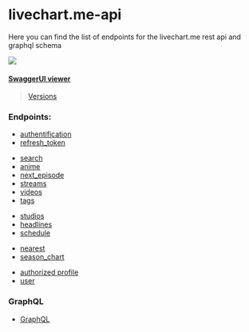 #  livechart.me-api

Here you can find the list of endpoints for the livechart.me rest api and graphql schema

<a href="https://www.livechart.me/pages/faq#api"><img src="https://user-images.githubusercontent.com/103996576/181138198-fb200425-50e8-425c-8178-51da98a9cacc.png"></a>

#### [SwaggerUI viewer](https://docs.yuji.app/livechart.me)
> [Versions](openapi/docs/)


### Endpoints:
-   [authentification](api/AUTHENTICATE.md)
-   [refresh_token](api/REFRESH_TOKEN.md)
> 
-   [search](api/SEARCH.md)
-   [anime](api/ANIME.md)
-   [next_episode](api/NEXT_EPISODE.md)
-   [streams](api/STREAMS.md)
-   [videos](api/VIDEOS.md)
-   [tags](api/TAGS.md)
> 
-   [studios](api/STUDIOS.md)
-   [headlines](api/HEADLINES.md)
-   [schedule](api/SCHEDULE.md)
> 
-   [nearest](api/NEAREST.md)
-   [season_chart](api/SEASON_CHART.md)
> 
-   [authorized profile](api/ME.md)
-   [user](api/USER.md)

### GraphQL
-   [GraphQL](graphql/GRAPHQL.md)